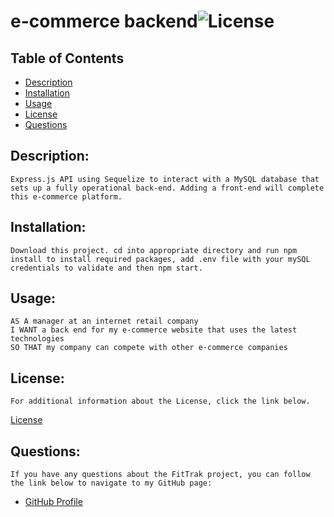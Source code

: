 # e-commerce backend![License](https://img.shields.io/badge/License--blue.svg "License Badge")



  ## Table of Contents
  - [Description](#description)
  - [Installation](#installation)
  - [Usage](#usage)
  - [License](#license)
  - [Questions](#questions)

  ## Description:
  
    Express.js API using Sequelize to interact with a MySQL database that sets up a fully operational back-end. Adding a front-end will complete this e-commerce platform.
    
  ## Installation:
    
    Download this project. cd into appropriate directory and run npm install to install required packages, add .env file with your mySQL credentials to validate and then npm start. 
    
  ## Usage:

    AS A manager at an internet retail company
    I WANT a back end for my e-commerce website that uses the latest technologies
    SO THAT my company can compete with other e-commerce companies
 
  ## License:
  
    For additional information about the License, click the link below.
[License](https://opensource.org/licenses/)

  ## Questions:
    If you have any questions about the FitTrak project, you can follow the link below to navigate to my GitHub page:
  - [GitHub Profile](https://github.com/alex-stew)

